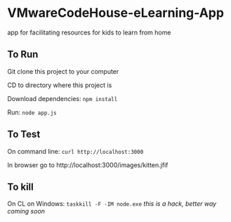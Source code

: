 # VMwareCodeHouse-eLearning-App
app for facilitating resources for kids to learn from home

## To Run

Git clone this project to your computer

CD to directory where this project is

Download dependencies:
    `npm install`

Run: 
    `node app.js`


## To Test

On command line:
`curl http://localhost:3000`

In browser go to http://localhost:3000/images/kitten.jfif

## To kill
On CL on Windows: 
`taskkill -F -IM node.exe`
_this is a hack, better way coming soon_

